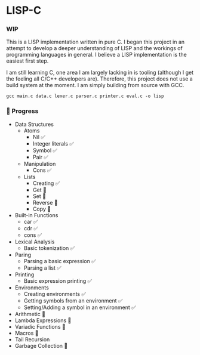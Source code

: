 # LISP-C
### WIP

This is a LISP implementation written in pure C. I began this project in an attempt to develop a deeper understanding of LISP and the workings of programming languages in general. I believe a LISP implementation is the easiest first step.

I am still learning C, one area I am largely lacking in is tooling (although I get the feeling all C/C++ developers are). Therefore, this project does not use a build system at the moment. I am simply building from source with GCC.
```
gcc main.c data.c lexer.c parser.c printer.c eval.c -o lisp
```

### 📌 Progress
- Data Structures
  - Atoms 
    - Nil ✅
    - Integer literals ✅
    - Symbol ✅
    - Pair ✅
  - Manipulation
    - Cons ✅
  - Lists 
    - Creating ✅
    - Get 🚧
    - Set 🚧
    - Reverse 🚧
    - Copy 🚧
- Built-in Functions
    - car ✅
    - cdr ✅
    - cons ✅
- Lexical Analysis
  - Basic tokenization ✅
- Paring
  - Parsing a basic expression ✅
  - Parsing a list ✅
- Printing
  - Basic expression printing ✅
- Environments
  - Creating environments ✅
  - Getting symbols from an environment ✅
  - Setting/Adding a symbol in an environment ✅
- Arithmetic 🚧
- Lambda Expressions 🚧
- Variadic Functions 🚧
- Macros 🚧
- Tail Recursion
- Garbage Collection 🚧
